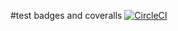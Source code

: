 #test badges and coveralls
[![CircleCI](https://dl.circleci.com/status-badge/img/gh/NaomeJoyeuse/blogs-backend-backup/tree/main.svg?style=svg)](https://dl.circleci.com/status-badge/redirect/gh/NaomeJoyeuse/blogs-backend-backup/tree/main)

